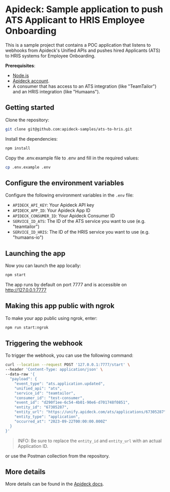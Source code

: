 # Apideck: Sample application to push ATS Applicant to HRIS Employee Onboarding

This is a sample project that contains a POC application that listens to webhooks from Apideck's Unified APIs and pushes hired Applicants (ATS) to HRIS systems for Employee Onboarding.

**Prerequisites**: 
 - [Node.js](https://nodejs.org/en/)
 - [Apideck account](https://platform.apideck.com/configuration/api-keys).
 - A consumer that has access to an ATS integration (like "TeamTailor") and an HRIS integration (like "Humaans").

## Getting started

Clone the repository:

```bash
git clone git@github.com:apideck-samples/ats-to-hris.git
```

Install the dependencies:

```bash
npm install
``` 

Copy the .env.example file to .env and fill in the required values:

```bash
cp .env.example .env
```

## Configure the environment variables

Configure the following environment variables in the `.env` file:
- `APIDECK_API_KEY`: Your Apideck API key
- `APIDECK_APP_ID`: Your Apideck App ID
- `APIDECK_CONSUMER_ID`: Your Apideck Consumer ID
- `SERVICE_ID_ATS`: The ID of the ATS service you want to use (e.g. "teamtailor")
- `SERVICE_ID_HRIS`: The ID of the HRIS service you want to use (e.g. "humaans-io")

## Launching the app

Now you can launch the app locally:

```bash
npm start
```

The app runs by default on port 7777 and is accessible on http://127.0.0.1:7777

## Making this app public with ngrok

To make your app public using ngrok, enter:

```bash
npm run start:ngrok
```

## Triggering the webhook

To trigger the webhook, you can use the following command:

```bash
curl --location --request POST '127.0.0.1:7777/start' \
--header 'Content-Type: application/json' \
--data-raw '{
  "payload": {
    "event_type": "ats.application.updated",
    "unified_api": "ats",
    "service_id": "teamtailor",
    "consumer_id": "test-consumer",
    "event_id": "d290f1ee-6c54-4b01-90e6-d701748f0851",
    "entity_id": "67305287",
    "entity_url": "https://unify.apideck.com/ats/applications/67305287",
    "entity_type": "application",
    "occurred_at": "2023-09-22T00:00:00.000Z"
  }
}'
``` 

 > INFO: Be sure to replace the `entity_id` and `entity_url` with an actual Application ID.

or use the Postman collection from the repository.

## More details

More details can be found in the [Apideck docs](https://developers.apideck.com/).
